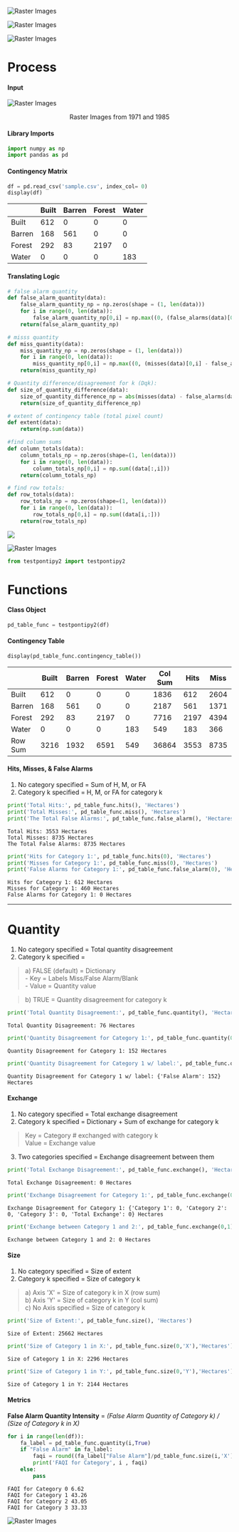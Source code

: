 
![Raster Images ](images/slide-01.png "Raster Images")


![Raster Images ](images/slide-02.png "Raster Images")

![Raster Images ](images/slide-03.png "Raster Images")

# Process

#### Input

![Raster Images ](images/raster.png "Raster Images")


<p align="center">
Raster Images from 1971 and 1985 


#### Library Imports


```python
import numpy as np
import pandas as pd
```

#### Contingency Matrix


```python
df = pd.read_csv('sample.csv', index_col= 0)
display(df)
```


|      | Built | Barren | Forest | Water | 
|--------|-------|--------|--------|-------| 
| Built  | 612   | 0      | 0      | 0     | 
| Barren | 168   | 561    | 0      | 0     | 
| Forest | 292   | 83     | 2197   | 0     | 
| Water  | 0     | 0      | 0      | 183   | 

#### Translating Logic


```python
# false alarm quantity
def false_alarm_quantity(data):
    false_alarm_quantity_np = np.zeros(shape = (1, len(data)))
    for i in range(0, len(data)):
        false_alarm_quantity_np[0,i] = np.max((0, (false_alarms(data)[0,i] - misses(data)[0,i])))
    return(false_alarm_quantity_np)
```


```python
# misss quantity
def miss_quantity(data):
    miss_quantity_np = np.zeros(shape = (1, len(data)))
    for i in range(0, len(data)):
        miss_quantity_np[0,i] = np.max((0, (misses(data)[0,i] - false_alarms(data)[0, i])))
    return(miss_quantity_np)
```


```python
# Quantity difference/disagreement for k (Dqk):
def size_of_quantity_difference(data):
    size_of_quantity_difference_np = abs(misses(data) - false_alarms(data))
    return(size_of_quantity_difference_np)
```


```python
# extent of contingency table (total pixel count)
def extent(data):
    return(np.sum(data))
```


```python
#find column sums
def column_totals(data):
    column_totals_np = np.zeros(shape=(1, len(data)))
    for i in range(0, len(data)):
        column_totals_np[0,i] = np.sum((data[:,i]))
    return(column_totals_np)
```


```python
# find row totals:
def row_totals(data):
    row_totals_np = np.zeros(shape=(1, len(data)))
    for i in range(0, len(data)):
        row_totals_np[0,i] = np.sum((data[i,:]))
    return(row_totals_np)
```

![ ](images/slide4.png "")

![Raster Images ](images/hellopontipy.png "Raster Images")



```python
from testpontipy2 import testpontipy2
```

# Functions

#### Class Object


```python
pd_table_func = testpontipy2(df)
```

#### Contingency Table


```python
display(pd_table_func.contingency_table())
```

|      | Built | Barren | Forest | Water | Col Sum | Hits | Miss | False Alarm | 
|---------|-------|--------|--------|-------|---------|------|------|-------------| 
| Built   | 612   | 0      | 0      | 0     | 1836    | 612  | 2604 | 1224        | 
| Barren  | 168   | 561    | 0      | 0     | 2187    | 561  | 1371 | 1626        | 
| Forest  | 292   | 83     | 2197   | 0     | 7716    | 2197 | 4394 | 5519        | 
| Water   | 0     | 0      | 0      | 183   | 549     | 183  | 366  | 366         | 
| Row Sum | 3216  | 1932   | 6591   | 549   | 36864   | 3553 | 8735 | 8735        | 
 



#### Hits, Misses, & False Alarms
1. No category specified = Sum of H, M, or FA 
2. Category k specified = H, M, or FA for category k

```python
print('Total Hits:', pd_table_func.hits(), 'Hectares')
print('Total Misses:', pd_table_func.miss(), 'Hectares')
print('The Total False Alarms:', pd_table_func.false_alarm(), 'Hectares')
```

    Total Hits: 3553 Hectares
    Total Misses: 8735 Hectares
    The Total False Alarms: 8735 Hectares
    


```python
print('Hits for Category 1:', pd_table_func.hits(0), 'Hectares')
print('Misses for Category 1:', pd_table_func.miss(0), 'Hectares')
print('False Alarms for Category 1:', pd_table_func.false_alarm(0), 'Hectares')
```

    Hits for Category 1: 612 Hectares
    Misses for Category 1: 460 Hectares
    False Alarms for Category 1: 0 Hectares
    

-----

# Quantity

1. No category specified = Total quantity disagreement
2. Category k specified =
> a) FALSE (default) = Dictionary\
     - Key = Labels Miss/False Alarm/Blank\
     - Value = Quantity value

> b) TRUE = Quantity disagreement for category k


```python
print('Total Quantity Disagreement:', pd_table_func.quantity(), 'Hectares')
```

    Total Quantity Disagreement: 76 Hectares
    


```python
print('Quantity Disagreement for Category 1:', pd_table_func.quantity(0, False), 'Hectares')
```

    Quantity Disagreement for Category 1: 152 Hectares
    


```python
print('Quantity Disagreement for Category 1 w/ label:', pd_table_func.quantity(0, True), 'Hectares')
```

    Quantity Disagreement for Category 1 w/ label: {'False Alarm': 152} Hectares
    

#### Exchange
1. No category specified = Total exchange disagreement
2. Category k specified = Dictionary + Sum of exchange for category k
> Key = Category # exchanged with category k\
> Value = Exchange value
3. Two categories specified = Exchange disagreement between them


```python
print('Total Exchange Disagreement:', pd_table_func.exchange(), 'Hectares')
```

    Total Exchange Disagreement: 0 Hectares
    


```python
print('Exchange Disagreement for Category 1:', pd_table_func.exchange(0, None, False), 'Hectares')
```

    Exchange Disagreement for Category 1: {'Category 1': 0, 'Category 2': 0, 'Category 3': 0, 'Total Exchange': 0} Hectares
    


```python
print('Exchange between Category 1 and 2:', pd_table_func.exchange(0,1), 'Hectares')
```

    Exchange between Category 1 and 2: 0 Hectares
    

#### Size

1. No category specified = Size of extent
2. Category k specified = Size of category k
> a) Axis 'X' = Size of category k in X (row sum)\
> b) Axis 'Y' = Size of category k in Y (col sum)\
> c) No Axis specified = Size of category k



```python
print('Size of Extent:', pd_table_func.size(), 'Hectares')
```

    Size of Extent: 25662 Hectares
    


```python
print('Size of Category 1 in X:', pd_table_func.size(0,'X'),'Hectares')
```

    Size of Category 1 in X: 2296 Hectares
    


```python
print('Size of Category 1 in Y:', pd_table_func.size(0,'Y'),'Hectares')
```

    Size of Category 1 in Y: 2144 Hectares
    

#### Metrics
**False Alarm Quantity Intensity** = _(False Alarm Quantity of Category k) / (Size of Category k in X)_


```python
for i in range(len(df)):
    fa_label = pd_table_func.quantity(i,True)
    if "False Alarm" in fa_label:
        faqi = round((fa_label["False Alarm"]/pd_table_func.size(i,'X'))*100, 2)
        print('FAQI for Category', i , faqi)
    else:
        pass
```

    FAQI for Category 0 6.62
    FAQI for Category 1 43.26
    FAQI for Category 2 43.05
    FAQI for Category 3 33.33
    



![Raster Images ](images/futurework.PNG "Raster Images")
